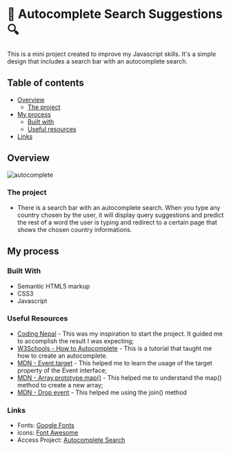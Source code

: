 ﻿# 🔎 Autocomplete Search Suggestions 🔍
This is a mini project created to improve my Javascript skills. It's a simple design that includes a search bar with an autocomplete search. 

## Table of contents

- [Overview](#overview)
  - [The project](#the-project)
- [My process](#my-process)
  - [Built with](#built-with)
  - [Useful resources](#useful-resources)
- [Links](#links)

## Overview
![autocomplete](https://user-images.githubusercontent.com/83260908/141366160-84477e53-2e75-49f6-bd79-b222452eb713.gif)
### The project
- There is a search bar with an autocomplete search. When you type any country chosen by the user, it will display query suggestions and predict the rest of a word the user is typing and redirect to a certain page that shows the chosen country informations.

## My process 

### Built With
- Semantic HTML5 markup
- CSS3
- Javascript

### Useful Resources
- [Coding Nepal](https://youtu.be/pvqOaGDm1wU) - This was my inspiration to start the project. It guided me to accomplish the result I was expecting;
- [W3Schools - How to Autocomplete](https://www.w3schools.com/howto/howto_js_autocomplete.asp) - This is a tutorial that taught me how to create an autocomplete.
- [MDN - Event.target](https://developer.mozilla.org/en-US/docs/Web/API/Event/target) - This helped me to learn the usage of the target property of the Event interface;
- [MDN - Array.prototype.map()](https://developer.mozilla.org/en-US/docs/Web/JavaScript/Reference/Global_Objects/Array/map) - This helped me to understand the map() method to create a new array;
- [MDN - Drop event](https://developer.mozilla.org/pt-BR/docs/Web/JavaScript/Reference/Global_Objects/Array/join) - This helped me using the join() method


### Links
- Fonts: [Google Fonts](https://fonts.google.com)
- icons: [Font Awesome](https://fontawesome.com)
- Access Project: [Autocomplete Search](https://camille846.github.io/Autocomplete-Search/)
